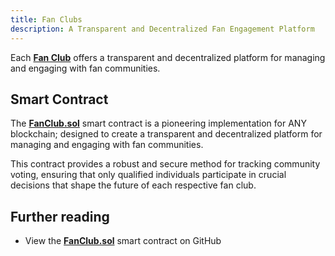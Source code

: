 ```yaml
---
title: Fan Clubs
description: A Transparent and Decentralized Fan Engagement Platform
---
```


Each [__Fan Club__](https://fapp.party/fanclub) offers a transparent and decentralized platform for managing and engaging with fan communities.

## Smart Contract

The [__FanClub.sol__](https://github.com/nyusternie/fapp-contracts/blob/master/FanClub.sol) smart contract is a pioneering implementation for ANY blockchain; designed to create a transparent and decentralized platform for managing and engaging with fan communities.

This contract provides a robust and secure method for tracking community voting, ensuring that only qualified individuals participate in crucial decisions that shape the future of each respective fan club.

## Further reading

- View the [__FanClub.sol__](https://github.com/nyusternie/fapp-contracts/blob/master/FanClub.sol) smart contract on GitHub
